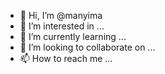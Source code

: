 - 👋 Hi, I’m @manyima
- 👀 I’m interested in ...
- 🌱 I’m currently learning ...
- 💞️ I’m looking to collaborate on ...
- 📫 How to reach me ...

<!---
manyima/manyima is a ✨ special ✨ repository because its `README.md` (this file) appears on your GitHub profile.
You can click the Preview link to take a look at your changes.
--->
